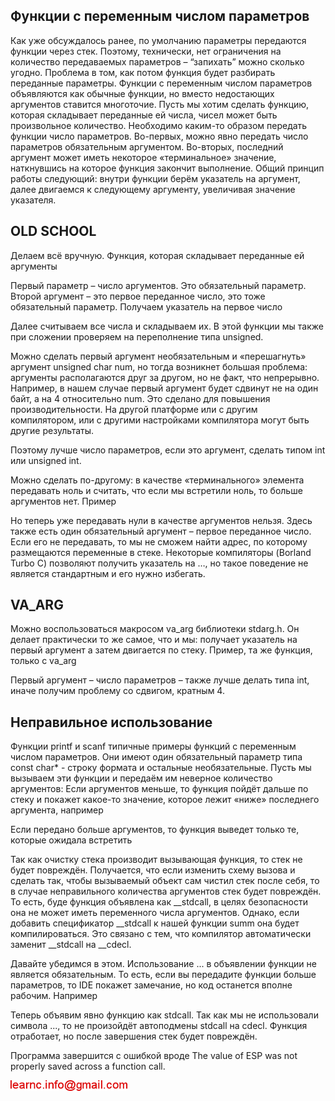## Функции с переменным числом параметров

Как уже обсуждалось ранее, по умолчанию параметры передаются функции через стек. Поэтому, технически, нет ограничения на количество 
передаваемых параметров – “запихать” можно сколько угодно. Проблема в том, как потом функция будет разбирать переданные параметры. 
Функции с переменным числом параметров объявляются как обычные функции, но вместо недостающих аргументов ставится многоточие. Пусть мы хотим сделать функцию, 
которая складывает переданные ей числа, чисел может быть произвольное количество. Необходимо каким-то образом передать функции число параметров. Во-первых, можно 
явно передать число параметров обязательным аргументом. Во-вторых, последний аргумент может иметь некоторое «терминальное» значение, наткнувшись на которое функция 
закончит выполнение.
Общий принцип работы следующий: внутри функции берём указатель на аргумент, далее двигаемся к следующему аргументу, увеличивая значение указателя.

## OLD SCHOOL

Делаем всё вручную. Функция, которая складывает переданные ей аргументы

Первый параметр – число аргументов. Это обязательный параметр. Второй аргумент – это первое переданное число, это тоже обязательный параметр. Получаем указатель на первое число

Далее считываем все числа и складываем их. В этой функции мы также при сложении проверяем на переполнение типа unsigned.

Можно сделать первый аргумент необязательным и «перешагнуть» аргумент unsigned char num, но тогда возникнет большая проблема: аргументы располагаются друг за другом, но не факт, что непрерывно. Например, в нашем случае первый аргумент будет сдвинут не на один байт, а на 4 относительно num. Это сделано для повышения производительности. На другой платформе или с другим компилятором, или с другими настройками компилятора могут быть другие результаты.

Поэтому лучше число параметров, если это аргумент, сделать типом int или unsigned int.

Можно сделать по-другому: в качестве «терминального» элемента передавать ноль и считать, что если мы встретили ноль, то больше аргументов нет. Пример

Но теперь уже передавать нули в качестве аргументов нельзя.
Здесь также есть один обязательный аргумент – первое переданное число. Если его не передавать, то мы не сможем найти адрес, по которому размещаются переменные в стеке.
Некоторые компиляторы (Borland Turbo C) позволяют получить указатель на …, но такое поведение не является стандартным и его нужно избегать.

## VA_ARG

Можно воспользоваться макросом va_arg библиотеки stdarg.h. Он делает практически то же самое, что и мы: получает указатель на первый аргумент а затем двигается по стеку.
Пример, та же функция, только с va_arg

Первый аргумент – число параметров – также лучше делать типа int, иначе получим проблему со сдвигом, кратным 4.

## Неправильное использование

Функции printf и scanf типичные примеры функций с переменным числом параметров. Они имеют один обязательный параметр типа const char* - строку формата и остальные необязательные. Пусть мы вызываем эти функции и передаём им неверное количество аргументов:
Если аргументов меньше, то функция пойдёт дальше по стеку и покажет какое-то значение, которое лежит «ниже» последнего аргумента, например

Если передано больше аргументов, то функция выведет только те, которые ожидала встретить

Так как очистку стека производит вызывающая функция, то стек не будет повреждён. Получается, что если изменить схему вызова и сделать так, чтобы вызываемый объект 
сам чистил стек после себя, то в случае неправильного количества аргументов стек будет повреждён. То есть, буде функция объявлена как __stdcall, в целях безопасности 
она не может иметь переменного числа аргументов.
Однако, если добавить спецификатор __stdcall к нашей функции summ она будет компилироваться. Это связано с тем, 
что компилятор автоматически заменит __stdcall на __cdecl.

Давайте убедимся в этом. Использование ... в объявлении функции не является обязательным. То есть, если вы передадите функции больше параметров, то IDE покажет замечание,
но код останется вполне рабочим. Например

Теперь объявим явно функцию как stdcall. Так как мы не использовали символа ..., то не произойдёт автоподмены stdcall на cdecl. Функция
отработает, но после завершения стек будет повреждён.

Программа завершится с ошибкой вроде The value of ESP was not properly saved across a function call.

![mail.png](../images/mail.png)

